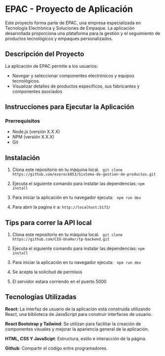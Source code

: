 # EPAC - Proyecto de Aplicación

Este proyecto forma parte de EPAC, una empresa especializada en Tecnología Electrónica y Soluciones de Empaque. La aplicación desarrollada proporciona una plataforma para la gestión y el seguimiento de productos tecnológicos y empaques personalizados.

## Descripción del Proyecto

La aplicación de EPAC permite a los usuarios:

- Navegar y seleccionar componentes electrónicos y equipos tecnológicos.
- Visualizar detalles de productos específicos, sus fabricantes y componentes asociados

## Instrucciones para Ejecutar la Aplicación

### Prerrequisitos

- Node.js (versión X.X.X)
- NPM (versión X.X.X)
- Git

## Instalación

 1. Clona este repositorio en tu máquina local.
 ``` git clone https://github.com/ezerock053/Sistema-de-gestion-de-productos.git```

 2. Ejecuta el siguiente comando para instalar las dependencias:
 ```npm install ```

 3. Para iniciar la aplicación en tu navegador ejecuta:
 ``` npm run dev``` 

 4. Para abrir la pagina ir a:
```http://localhost:5173/```

 ## Tips para correr la API local

 1. Clona este repositorio en tu máquina local.
 ``` git clone https://github.com/CIU-UnaHur/tp-backend.git```

 2. Ejecuta el siguiente comando para instalar las dependencias:
 ```npm install ```

 3. Para iniciar la aplicación en tu navegador ejecuta:
 ``` npm run dev``` 

 4. Se acepta la solicitud de permisos
 
 5. El servidor estara corriendo en el puerto 5000

## Tecnologías Utilizadas

**React:** La interfaz de usuario de la aplicación está construida utilizando React, una biblioteca de JavaScript para construir interfaces de usuario.

**React Bootstrap y Tailwind**: Se utilizan para facilitar la creación de componentes visuales y mejorar la apariencia general de la aplicación.

**HTML, CSS Y JavaScipt**: Estructura, estilo e interacción de la página.

**Github**: Compartir el código entre programadores.
